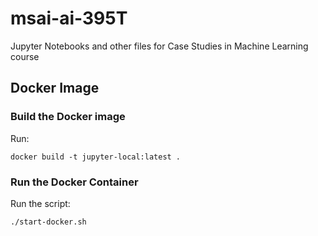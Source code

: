 # msai-ai-395T
Jupyter Notebooks and other files for Case Studies in Machine Learning course

## Docker Image

### Build the Docker image

Run:

```
docker build -t jupyter-local:latest .
```

### Run the Docker Container

Run the script:

```
./start-docker.sh
```
